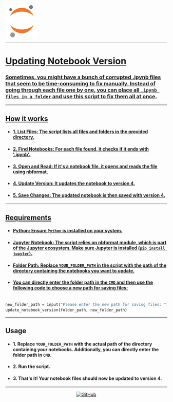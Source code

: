 <p align="center">
  
<a href="https://github.com/netblag/jupyter-notebook-fixer/tree/main" target="_blank" rel="noreferrer"> <img src="https://raw.githubusercontent.com/devicons/devicon/master/icons/jupyter/jupyter-original.svg" alt="jupyter" width="100" height="100"/>

---
# Updating Notebook Version

### Sometimes, you might have a bunch of corrupted .ipynb files that seem to be time-consuming to fix manually. Instead of going through each file one by one, you can place all `.ipynb files in a folder` and use this script to fix them all at once.
***

## How it works

- #### 1. List Files: The script lists all files and folders in the provided directory.

- #### 2. Find Notebooks: For each file found, it checks if it ends with '.ipynb'.

- #### 3. Open and Read: If it's a notebook file, it opens and reads the file using nbformat.

- #### 4. Update Version: It updates the notebook to version 4.

- #### 5. Save Changes: The updated notebook is then saved with version 4.
***

## Requirements

- #### Python: Ensure `Python` is installed on your system.

- #### Jupyter Notebook: The script relies on nbformat module, which is part of the Jupyter ecosystem. Make sure Jupyter is installed (`pip install jupyter`).

- #### Folder Path: Replace `YOUR_FOLDER_PATH` in the script with the path of the directory containing the notebooks you want to update.

- #### You can directly enter the folder path in the `CMD` and then use the following code to choose a new path for saving files:

```sh

new_folder_path = input("Please enter the new path for saving files: ")
update_notebook_version(folder_path, new_folder_path)

```


***

## Usage

- #### 1. Replace `YOUR_FOLDER_PATH` with the actual path of the directory containing your notebooks. Additionally, you can directly enter the folder path in `CMD`.
- #### 2. Run the script.
- #### 3. That's it! Your notebook files should now be updated to version 4.
---

<p align="center">
  <a href="https://github.com/netblag">
    <picture>
      <source media="(prefers-color-scheme: dark)" srcset="https://cdn.simpleicons.org/github/ccc?viewbox=auto" />
      <source media="(prefers-color-scheme: light)" srcset="https://cdn.simpleicons.org/github?viewbox=auto" />
      <img alt="GitHub" height="90" src="https://cdn.simpleicons.org/github?viewbox=auto" />
    </picture>
  </a>
  
